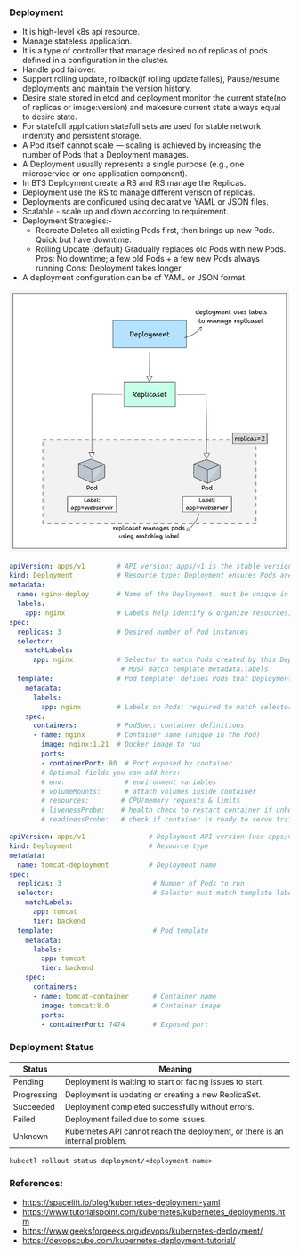 ### Deployment

- It is high-level k8s api resource.
- Manage stateless application.
- It is a type of controller that manage desired no of replicas of pods defined in a configuration in the cluster.
- Handle pod failover.
- Support rolling update, rollback(if rolling update failes), Pause/resume deployments and maintain the version history.
- Desire state stored in etcd and deployment monitor the current state(no of replicas or image:version) and makesure current state always equal to desire state.
- For statefull application statefull sets are used for stable network indentity and persistent storage.
- A Pod itself cannot scale — scaling is achieved by increasing the number of Pods that a Deployment manages.
- A Deployment usually represents a single purpose (e.g., one microservice or one application component).
- In BTS Deployment create a RS and RS manage the Replicas.
- Deployment use the RS to manage different verison of replicas.
- Deployments are configured using declarative YAML or JSON files.
- Scalable - scale up and down according to requirement.
- Deployment Strategies:- 
    - Recreate
        Deletes all existing Pods first, then brings up new Pods.
        Quick but have downtime.
    - Rolling Update (default)
        Gradually replaces old Pods with new Pods.
        Pros: No downtime; a few old Pods + a few new Pods always running
        Cons: Deployment takes longer
- A deployment configuration can be of YAML or JSON format.

![Alt Text](/images/deployment.png)

```yaml
apiVersion: apps/v1        # API version: apps/v1 is the stable version for Deployment
kind: Deployment           # Resource type: Deployment ensures Pods are created & managed
metadata:
  name: nginx-deploy       # Name of the Deployment, must be unique in the namespace
  labels:
    app: nginx             # Labels help identify & organize resources; used by selectors
spec:
  replicas: 3              # Desired number of Pod instances
  selector:
    matchLabels:
      app: nginx           # Selector to match Pods created by this Deployment
                            # MUST match template.metadata.labels
  template:                # Pod template: defines Pods that Deployment will create
    metadata:
      labels:
        app: nginx         # Labels on Pods; required to match selector for management
    spec:
      containers:          # PodSpec: container definitions
      - name: nginx        # Container name (unique in the Pod)
        image: nginx:1.21  # Docker image to run
        ports:
        - containerPort: 80  # Port exposed by container
        # Optional fields you can add here:
        # env:               # environment variables
        # volumeMounts:      # attach volumes inside container
        # resources:        # CPU/memory requests & limits
        # livenessProbe:    # health check to restart container if unhealthy
        # readinessProbe:   # check if container is ready to serve traffic

```

```yaml
apiVersion: apps/v1                # Deployment API version (use apps/v1; extensions/v1beta1 is deprecated)
kind: Deployment                   # Resource type
metadata:
  name: tomcat-deployment          # Deployment name
spec:
  replicas: 3                       # Number of Pods to run
  selector:                         # Selector must match template labels
    matchLabels:
      app: tomcat
      tier: backend
  template:                         # Pod template
    metadata:
      labels:
        app: tomcat
        tier: backend
    spec:
      containers:
      - name: tomcat-container      # Container name
        image: tomcat:8.0           # Container image
        ports:
        - containerPort: 7474       # Exposed port
```

### Deployment Status
| Status      | Meaning                                                                      |
| ----------- | ---------------------------------------------------------------------------- |
| Pending     | Deployment is waiting to start or facing issues to start.                    |
| Progressing | Deployment is updating or creating a new ReplicaSet.                         |
| Succeeded   | Deployment completed successfully without errors.                            |
| Failed      | Deployment failed due to some issues.                                        |
| Unknown     | Kubernetes API cannot reach the deployment, or there is an internal problem. |

```
kubectl rollout status deployment/<deployment-name>
```

### References:
- https://spacelift.io/blog/kubernetes-deployment-yaml
- https://www.tutorialspoint.com/kubernetes/kubernetes_deployments.htm
- https://www.geeksforgeeks.org/devops/kubernetes-deployment/
- https://devopscube.com/kubernetes-deployment-tutorial/